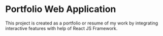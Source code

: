 # Portfolio Web Application

This project is created as a portfolio or resume of my work by integrating interactive features with help of React JS Framework.